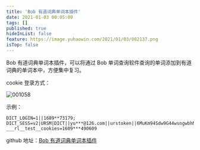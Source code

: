 ```yaml
---
title: 'Bob 有道词典单词本插件'
date: 2021-01-03 00:05:09
tags: []
published: true
hideInList: false
feature: https://image.yuhaowin.com/2021/01/03/002137.png
isTop: false
---
```

Bob 有道词典单词本插件，可以将通过 Bob 单词查询软件查询的单词添加到有道词典的单词本中，方便集中复习。
<!-- more -->

cookie 登录方式：

![001058](https://image.yuhaowin.com/2021/01/03/001058.png)

示例：
```
DICT_LOGIN=1||1689**73179; DICT_SESS=v2|URSM|DICT||yu***@126.com||urstoken||6MuKm94Sdw9G44wsngwbhNKZPms*****OLPBRp4RfPL64lM0; ___rl__test__cookies=1609***490609
```

github 地址：[Bob 有道词典单词本插件](https://github.com/yuhaowin/youdao-wordbook-bob-plugin)